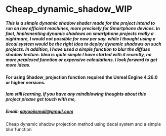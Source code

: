 # Cheap_dynamic_shadow_WIP

##### This is a simple dynamic shadow shader made for the project intend to run on low efficient machines, more precisely for Smartphone devices. In fact, Implementing dynamic shadows on smartphone projects really a nightmare, I would not possible for now per say. while I thought using a decal system would be the right idea to deploy dynamic shadows on such projects. In addition, I have used a simple function to blur the diffuse shadow texture. Idea is quite simple I have started with it recently, no more perplexed function or expensive calculations. I look forward to get more ideas.


#### For using Shadow_projection function required the Unreal Engine 4.26.0 or higher versions.   

##### Iam still learning, if you have any mindblowing thoughts about this project please get touch with me, 
##### Email: sayoojjsmail@gmail.com
Cheap dynamic shadow projection method using decal system and a simple blur function 
